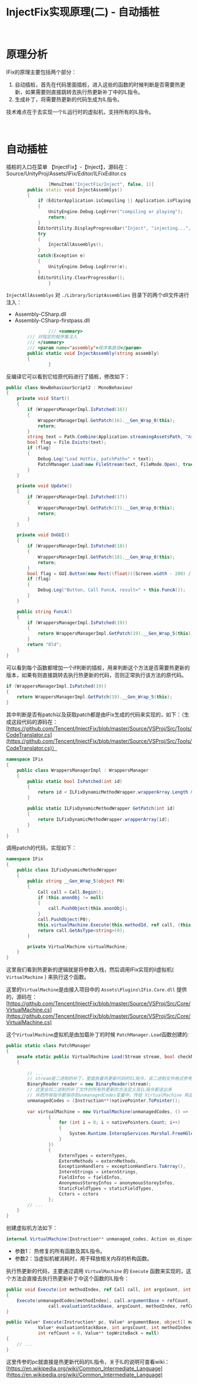 # InjectFix实现原理(二) - 自动插桩

​      

# 原理分析

IFix的原理主要包括两个部分：

1. 自动插桩，首先在代码里面插桩，进入这些的函数的时候判断是否需要热更新，如果需要则直接跳转去执行热更新补丁中的IL指令。
2. 生成补丁，将需要热更新的代码生成为IL指令。

技术难点在于去实现一个IL运行时的虚拟机，支持所有的IL指令。

​        

# 自动插桩

插桩的入口在菜单 【InjectFix】-【Inject】，源码在：Source/UnityProj/Assets/IFix/Editor/ILFixEditor.cs

```cpp
				[MenuItem("InjectFix/Inject", false, 1)]
        public static void InjectAssemblys()
        {
            if (EditorApplication.isCompiling || Application.isPlaying)
            {
                UnityEngine.Debug.LogError("compiling or playing");
                return;
            }
            EditorUtility.DisplayProgressBar("Inject", "injecting...", 0);
            try
            {
                InjectAllAssemblys();
            }
            catch(Exception e)
            {
                UnityEngine.Debug.LogError(e);
            }
            EditorUtility.ClearProgressBar();
				}
```

`InjectAllAssemblys` 对 `./Library/ScriptAssemblies` 目录下的两个dll文件进行注入：

- Assembly-CSharp.dll
- Assembly-CSharp-firstpass.dll

```csharp
				/// <summary>
        /// 对指定的程序集注入
        /// </summary>
        /// <param name="assembly">程序集路径</param>
        public static void InjectAssembly(string assembly)
        {
				}
```

反编译它可以看到它给原代码进行了插桩，修改如下：

```csharp
public class NewBehaviourScript2 : MonoBehaviour
{
    private void Start()
    {
        if (WrappersManagerImpl.IsPatched(16))
        {
            WrappersManagerImpl.GetPatch(16).__Gen_Wrap_0(this);
            return;
        }
        string text = Path.Combine(Application.streamingAssetsPath, "Assembly-CSharp.patch.bytes");
        bool flag = File.Exists(text);
        if (flag)
        {
            Debug.Log("Load HotFix, patchPath=" + text);
            PatchManager.Load(new FileStream(text, FileMode.Open), true);
        }
    }

    private void Update()
    {
        if (WrappersManagerImpl.IsPatched(17))
        {
            WrappersManagerImpl.GetPatch(17).__Gen_Wrap_0(this);
            return;
        }
    }

    private void OnGUI()
    {
        if (WrappersManagerImpl.IsPatched(18))
        {
            WrappersManagerImpl.GetPatch(18).__Gen_Wrap_0(this);
            return;
        }
        bool flag = GUI.Button(new Rect((float)((Screen.width - 200) / 2), 20f, 200f, 100f), "Call FuncA");
        if (flag)
        {
            Debug.Log("Button, Call FuncA, result=" + this.FuncA());
        }
    }

    public string FuncA()
    {
        if (WrappersManagerImpl.IsPatched(19))
        {
            return WrappersManagerImpl.GetPatch(19).__Gen_Wrap_5(this);
        }
        return "Old";
    }
}
```

可以看到每个函数都增加一个if判断的插桩，用来判断这个方法是否需要热更新的版本，如果有则直接跳转去执行热更新的代码，否则正常执行该方法的原代码。

```csharp
if (WrappersManagerImpl.IsPatched(19))
{
    return WrappersManagerImpl.GetPatch(19).__Gen_Wrap_5(this);
}
```

其中判断是否有patch以及获取patch都是由IFix生成的代码来实现的，如下：（生成这段代码的源码在：[https://github.com/Tencent/InjectFix/blob/master/Source/VSProj/Src/Tools/CodeTranslator.cs](https://github.com/Tencent/InjectFix/blob/master/Source/VSProj/Src/Tools/CodeTranslator.cs)）

```csharp
namespace IFix 
{
    public class WrappersManagerImpl : WrappersManager
    {
        public static bool IsPatched(int id)
        {
            return id < ILFixDynamicMethodWrapper.wrapperArray.Length && ILFixDynamicMethodWrapper.wrapperArray[id] != null;
        }

        public static ILFixDynamicMethodWrapper GetPatch(int id)
        {
            return ILFixDynamicMethodWrapper.wrapperArray[id];
        }
    }
}
```

调用patch的代码，实现如下：

```csharp
namespace IFix
{
    public class ILFixDynamicMethodWrapper
    {
        public string __Gen_Wrap_5(object P0)
        {
            Call call = Call.Begin();
            if (this.anonObj != null)
            {
                call.PushObject(this.anonObj);
            }
            call.PushObject(P0);
            this.virtualMachine.Execute(this.methodId, ref call, (this.anonObj != null) ? 2 : 1, 0);
            return call.GetAsType<string>(0);
        }

        private VirtualMachine virtualMachine;
    }
}
```

这里我们看到热更新的逻辑就是将参数入栈，然后调用IFix实现的il虚拟机( `VirtualMachine` ) 来执行这个函数。

这里的`VirtualMachine`是由接入项目中的 `Assets\Plugins\IFix.Core.dll` 提供的，源码在：[https://github.com/Tencent/InjectFix/blob/master/Source/VSProj/Src/Core/VirtualMachine.cs](https://github.com/Tencent/InjectFix/blob/master/Source/VSProj/Src/Core/VirtualMachine.cs)

这个`VirtualMachine`虚拟机是由加载补丁的时候 `PatchManager.Load`函数创建的:

```csharp
public static class PatchManager
{
	unsafe static public VirtualMachine Load(Stream stream, bool checkNew = true)
	{
		
		// ...
		// stream是二进制的补丁，里面放着热更新代码的IL指令，该二进制文件格式参考后面章节
		BinaryReader reader = new BinaryReader(stream);
		// 这里会将二进制的补丁文件的所有热更新的方法定义及IL指令都读出来
		// 并把所有指令都保存到unmanagedCodes变量中，传给 VirtualMachine 构造函数。
		unmanagedCodes = (Instruction**)nativePointer.ToPointer(); 
		
		var virtualMachine = new VirtualMachine(unmanagedCodes, () =>
                {
                    for (int i = 0; i < nativePointers.Count; i++)
                    {
                        System.Runtime.InteropServices.Marshal.FreeHGlobal(nativePointers[i]);
                    }
                })
                {
                    ExternTypes = externTypes,
                    ExternMethods = externMethods,
                    ExceptionHandlers = exceptionHandlers.ToArray(),
                    InternStrings = internStrings,
                    FieldInfos = fieldInfos,
                    AnonymousStoreyInfos = anonymousStoreyInfos,
                    StaticFieldTypes = staticFieldTypes,
                    Cctors = cctors
                };
		// ...
	}
}
```

创建虚拟机方法如下：

```csharp
internal VirtualMachine(Instruction** unmanaged_codes, Action on_dispose);
```

- 参数1： 热修复的所有函数及其IL指令。
- 参数2：当虚拟机被消耗时，用于释放相关内存的析构函数。

执行热更新的代码，主要通过调用 `VirtualMachine` 的 `Execute` 函数来实现的，这个方法会直接去执行热更新补丁中这个函数的IL指令：

```csharp
public void Execute(int methodIndex, ref Call call, int argsCount, int refCount = 0)
{
	Execute(unmanagedCodes[methodIndex], call.argumentBase + refCount, call.managedStack,
                call.evaluationStackBase, argsCount, methodIndex, refCount, call.topWriteBack);
}

public Value* Execute(Instruction* pc, Value* argumentBase, object[] managedStack,
            Value* evaluationStackBase, int argsCount, int methodIndex,
            int refCount = 0, Value** topWriteBack = null)
{
	// ...
}
```

这里传参的pc就直接是热更新代码的IL指令，关于IL的说明可查看wiki：[https://en.wikipedia.org/wiki/Common_Intermediate_Language](https://en.wikipedia.org/wiki/Common_Intermediate_Language)

